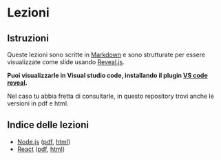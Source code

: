 # Lezioni

## Istruzioni

Queste lezioni sono scritte in [Markdown](https://www.markdownguide.org/) e sono strutturate per essere visualizzate come slide usando [Reveal.js](https://revealjs.com/).

**Puoi visualizzarle in Visual studio code, installando il plugin [VS code reveal](https://marketplace.visualstudio.com/items?itemName=evilz.vscode-reveal).**

Nel caso tu abbia fretta di consultarle, in questo repository trovi anche le versioni in pdf e html.

## Indice delle lezioni

- [Node.js](./nodejs.md) ([pdf](./nodejs.pdf), [html](./nodejs/index.html))
- [React](./react.md) ([pdf](./react.pdf), [html](./react/index.html))